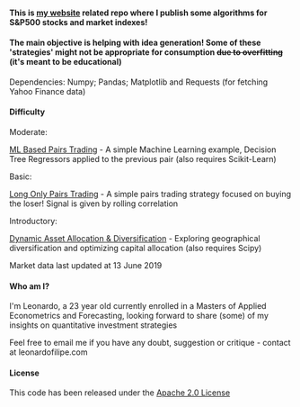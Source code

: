 #### This is [my website](https://www.leonardofilipe.com) related repo where I publish some algorithms for S&P500 stocks and market indexes!

#### The main objective is helping with idea generation! Some of these 'strategies' might not be appropriate for consumption ~~due to overfitting~~ (it's meant to be educational)

Dependencies: Numpy; Pandas; Matplotlib and Requests (for fetching Yahoo Finance data)

#### Difficulty

Moderate:

[ML Based Pairs Trading](DecisionTreeRegressors.ipynb) - A simple Machine Learning example, Decision Tree Regressors applied to the previous pair (also requires Scikit-Learn)

Basic:

[Long Only Pairs Trading](PairsTrading.ipynb) - A simple pairs trading strategy focused on buying the loser! Signal is given by rolling correlation

Introductory:

[Dynamic Asset Allocation & Diversification](AssetAllocation.ipynb) - Exploring geographical diversification and optimizing capital allocation (also requires Scipy)

Market data last updated at 13 June 2019

#### Who am I?
I'm Leonardo, a 23 year old currently enrolled in a Masters of Applied Econometrics and Forecasting, looking forward to share (some) of my insights on quantitative investment strategies

Feel free to email me if you have any doubt, suggestion or critique - contact at leonardofilipe.com

#### License
This code has been released under the [Apache 2.0 License](LICENSE)